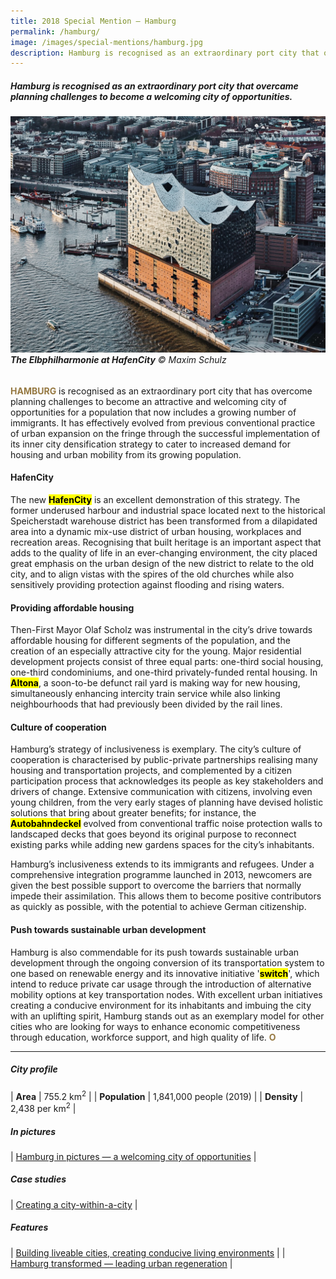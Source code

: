 ```yaml
---
title: 2018 Special Mention — Hamburg
permalink: /hamburg/
image: /images/special-mentions/hamburg.jpg
description: Hamburg is recognised as an extraordinary port city that overcame planning challenges to become a welcoming city of opportunities.
---
```


##### Hamburg is recognised as an extraordinary port city that overcame planning challenges to become a welcoming city of opportunities.

###### ![Hamburg HafenCity](/images/special-mentions/hamburg.jpg)**The Elbphilharmonie at HafenCity** © Maxim Schulz

<b><font color="#967942">HAMBURG</font></b> is recognised as an extraordinary port city that has overcome planning challenges to become an attractive and welcoming city of opportunities for a population that now includes a growing number of immigrants. It has effectively evolved from previous conventional practice of urban expansion on the fringe through the successful implementation of its inner city densification strategy to cater to increased demand for housing and urban mobility from its growing population. 

#### **HafenCity**

The new **<mark>HafenCity</mark>** is an excellent demonstration of this strategy. The former underused harbour and industrial space located next to the historical Speicherstadt warehouse district has been transformed from a dilapidated area into a dynamic mix-use district of urban housing, workplaces and recreation areas. Recognising that built heritage is an important aspect that adds to the quality of life in an ever-changing environment, the city placed great emphasis on the urban design of the new district to relate to the old city, and to align vistas with the spires of the old churches while also sensitively providing protection against flooding and rising waters. 

#### **Providing affordable housing**

Then-First Mayor Olaf Scholz was instrumental in the city’s drive towards affordable housing for different segments of the population, and the creation of an especially attractive city for the young. Major residential development projects consist of three equal parts: one-third social housing, one-third condominiums, and one-third privately-funded rental housing. In **<mark>Altona</mark>**, a soon-to-be defunct rail yard is making way for new housing, simultaneously enhancing intercity train service while also linking neighbourhoods that had previously been divided by the rail lines. 

#### **Culture of cooperation**

Hamburg’s strategy of inclusiveness is exemplary. The city’s culture of cooperation is characterised by public-private partnerships realising many housing and transportation projects, and complemented by a citizen participation process that acknowledges its people as key stakeholders and drivers of change. Extensive communication with citizens, involving even young children, from the very early stages of planning have devised holistic solutions that bring about greater benefits; for instance, the **<mark>Autobahndeckel</mark>** evolved from conventional traffic noise protection walls to landscaped decks that goes beyond its original purpose to reconnect existing parks while adding new gardens spaces for the city’s inhabitants. 

Hamburg’s inclusiveness extends to its immigrants and refugees. Under a comprehensive integration programme launched in 2013, newcomers are given the best possible support to overcome the barriers that normally impede their assimilation. This allows them to become positive contributors as quickly as possible, with the potential to achieve German citizenship.

#### **Push towards sustainable urban development**

Hamburg is also commendable for its push towards sustainable urban development through the ongoing conversion of its transportation system to one based on renewable energy and its innovative initiative '**<mark>switch</mark>**', which intend to reduce private car usage through the introduction of alternative mobility options at key transportation nodes. With excellent urban initiatives creating a conducive environment for its inhabitants and imbuing the city with an uplifting spirit, Hamburg stands out as an exemplary model for other cities who are looking for ways to enhance economic competitiveness through education, workforce support, and high quality of life. **<font color="#967942">O</font>** 

---

##### **City profile** 

| **Area** | 755.2 km<sup>2</sup> |
| **Population** | 1,841,000 people (2019) | 
| **Density** | 2,438 per km<sup>2</sup> |

##### **In pictures** 

| [Hamburg in pictures — a welcoming city of opportunities](/resources/in-pictures/hamburg/) |

##### **Case studies** 

| [Creating a city-within-a-city](/resources/case-studies/hafencity/) |

##### **Features** 

| [Building liveable cities, creating conducive living environments](/resources/features/building-liveable-cities/) |
| [Hamburg transformed — leading urban regeneration](/resources/features/hamburg-transformed/) |

